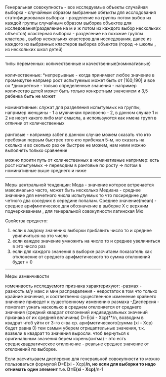 Генеральная совокупность - все исследуемые объекты
случайная выборка - случайным образом выбранные обеъкты для исслодования
статифицированая выборка - разделение на группы потом выбор из каждой группы случайным образом выборка объектов для исследования(разделение на м и ж потом из каждого выбор нескольких объектов)
кластерная выборка - разделение на похожие группы кластера , выбор нескольких кластеров для исследования, далее из каждого из выбранных кластеров выборка объектов (город -> школы , из нескольких школ детей)

---------------------------
типы переменных: количественные и качественные(номинативные)
####
количественные:
*непрерывные - когда принимает любое значение в промежутке напрмер рост испытуемых может быть от [160;190] и все ок
*дискретные - только определенные значения - например количество детей может быть только конкретным значением и 3,5 ребенка быть не может
####
номинативные:
служат для разделения испытуемых на группы, например женщины - 1 а мужчинам присвоено - 2, в данном случае 1 и 2 не несут какого либо мат смысла, а используются как имена групп в отличии от количественных

####
ранговые - например забег в данном случае можем сказать что кто пребежал первым быстрее того кто прибежал 5-м, но сказать на сколько и во сколько раз он быстрее не можем, нам ними можно выполнять только сравнение

можно проити путь от количественных в номинативные например: есть рост испытуемых -> переводим в ранговые по росту -> потом в номинативные выше среднего и ниже


------------------------------
Меры центральной тенденции:
Мода - значение которое встречается максимально часто, может быть несколько
Медиана - среднее значение для нечетного числа испытуемых то что посиредине для четного два соседних в середине попалам. 
Среднее значение(mean) - среднее арифмитическое для обозначение в выборке X c верхним подчеркиванием , для генеральной совокупности латинская Мю

Свойства среднего:
1) если к аждому значению выборки прибавить число то и среднее увиличиться на это число
2) если каждое значение умножить на число то и среднее увеличиться в это число раз
3) если для каждого значения в выборке расчитаем показатель как отклонение от среднего арифметического то сумма отклонений будет = 0

------------------------------
Меры изменчивости

измечивость исследуемого признака характерихуют:
-размах - разность м/у макс и мин распределения - недостаток в том что только крайние значения, и соответвенно существенное изменение крайнего значение приведет к существенному изменению размаха
-Дисперсия - помогает узнать насколько в среднем отклоняется от среднего значения (средний квадрат отклонений индивидуальных значений признака от их средней величины) D=E(xi - Xср)**/n, возводим в квадрат чтоб уйти от 3-го с-ва ср. арифметического(сумма (xi - Xср) бедет равна 0) тем самым уберем отрицаптельные значения, т.к. возвели в квадрат то значения выросли. чтоб вернуться к оригинальным значения берем корень(сигма) - это есть среднеквадратическое отклонение - реальне среднее значение от отклонений по выборке.

Если расчитываем дисперсию для генеральной совокупности то можно пользоваться формулой D=E(xi - Xср)**/n, но если для выборки то надо отнимать один элемент т.е. D=E(xi - Xср)**/n-1



